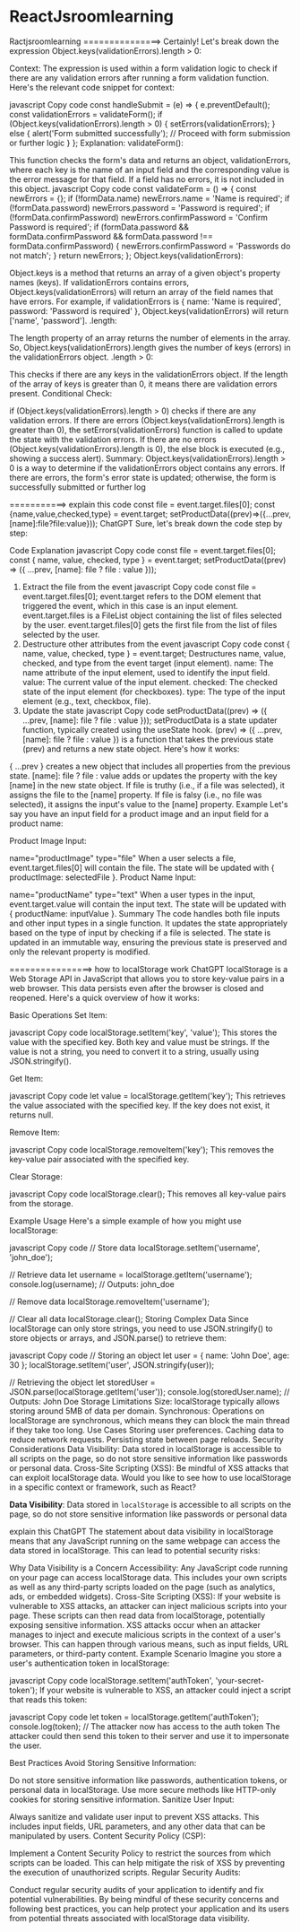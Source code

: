 # ReactJsroomlearning
Ractjsroomlearning
===============>
Certainly! Let's break down the expression Object.keys(validationErrors).length > 0:

Context:
The expression is used within a form validation logic to check if there are any validation errors after running a form validation function. Here's the relevant code snippet for context:

javascript
Copy code
const handleSubmit = (e) => {
  e.preventDefault();
  const validationErrors = validateForm();
  if (Object.keys(validationErrors).length > 0) {
    setErrors(validationErrors);
  } else {
    alert('Form submitted successfully');
    // Proceed with form submission or further logic
  }
};
Explanation:
validateForm():

This function checks the form's data and returns an object, validationErrors, where each key is the name of an input field and the corresponding value is the error message for that field. If a field has no errors, it is not included in this object.
javascript
Copy code
const validateForm = () => {
  const newErrors = {};
  if (!formData.name) newErrors.name = 'Name is required';
  if (!formData.password) newErrors.password = 'Password is required';
  if (!formData.confirmPassword) newErrors.confirmPassword = 'Confirm Password is required';
  if (formData.password && formData.confirmPassword && formData.password !== formData.confirmPassword) {
    newErrors.confirmPassword = 'Passwords do not match';
  }
  return newErrors;
};
Object.keys(validationErrors):

Object.keys is a method that returns an array of a given object's property names (keys).
If validationErrors contains errors, Object.keys(validationErrors) will return an array of the field names that have errors. For example, if validationErrors is { name: 'Name is required', password: 'Password is required' }, Object.keys(validationErrors) will return ['name', 'password'].
.length:

The length property of an array returns the number of elements in the array. So, Object.keys(validationErrors).length gives the number of keys (errors) in the validationErrors object.
.length > 0:

This checks if there are any keys in the validationErrors object. If the length of the array of keys is greater than 0, it means there are validation errors present.
Conditional Check:

if (Object.keys(validationErrors).length > 0) checks if there are any validation errors.
If there are errors (Object.keys(validationErrors).length is greater than 0), the setErrors(validationErrors) function is called to update the state with the validation errors.
If there are no errors (Object.keys(validationErrors).length is 0), the else block is executed (e.g., showing a success alert).
Summary:
Object.keys(validationErrors).length > 0 is a way to determine if the validationErrors object contains any errors.
If there are errors, the form's error state is updated; otherwise, the form is successfully submitted or further log

===========>
explain this code  const file = event.target.files[0];
          const {name,value,checked,type} = event.target;
          setProductData((prev)=>({...prev,[name]:file?file:value}));
ChatGPT
Sure, let's break down the code step by step:

Code Explanation
javascript
Copy code
const file = event.target.files[0];
const { name, value, checked, type } = event.target;
setProductData((prev) => ({ ...prev, [name]: file ? file : value }));
1. Extract the file from the event
javascript
Copy code
const file = event.target.files[0];
event.target refers to the DOM element that triggered the event, which in this case is an input element.
event.target.files is a FileList object containing the list of files selected by the user.
event.target.files[0] gets the first file from the list of files selected by the user.
2. Destructure other attributes from the event
javascript
Copy code
const { name, value, checked, type } = event.target;
Destructures name, value, checked, and type from the event target (input element).
name: The name attribute of the input element, used to identify the input field.
value: The current value of the input element.
checked: The checked state of the input element (for checkboxes).
type: The type of the input element (e.g., text, checkbox, file).
3. Update the state
javascript
Copy code
setProductData((prev) => ({ ...prev, [name]: file ? file : value }));
setProductData is a state updater function, typically created using the useState hook.
(prev) => ({ ...prev, [name]: file ? file : value }) is a function that takes the previous state (prev) and returns a new state object.
Here's how it works:

{ ...prev } creates a new object that includes all properties from the previous state.
[name]: file ? file : value adds or updates the property with the key [name] in the new state object.
If file is truthy (i.e., if a file was selected), it assigns the file to the [name] property.
If file is falsy (i.e., no file was selected), it assigns the input's value to the [name] property.
Example
Let's say you have an input field for a product image and an input field for a product name:

Product Image Input:

name="productImage"
type="file"
When a user selects a file, event.target.files[0] will contain the file.
The state will be updated with { productImage: selectedFile }.
Product Name Input:

name="productName"
type="text"
When a user types in the input, event.target.value will contain the input text.
The state will be updated with { productName: inputValue }.
Summary
The code handles both file inputs and other input types in a single function.
It updates the state appropriately based on the type of input by checking if a file is selected.
The state is updated in an immutable way, ensuring the previous state is preserved and only the relevant property is modified.

================>
how to localStorage work
ChatGPT
localStorage is a Web Storage API in JavaScript that allows you to store key-value pairs in a web browser. This data persists even after the browser is closed and reopened. Here's a quick overview of how it works:

Basic Operations
Set Item:

javascript
Copy code
localStorage.setItem('key', 'value');
This stores the value with the specified key. Both key and value must be strings. If the value is not a string, you need to convert it to a string, usually using JSON.stringify().

Get Item:

javascript
Copy code
let value = localStorage.getItem('key');
This retrieves the value associated with the specified key. If the key does not exist, it returns null.

Remove Item:

javascript
Copy code
localStorage.removeItem('key');
This removes the key-value pair associated with the specified key.

Clear Storage:

javascript
Copy code
localStorage.clear();
This removes all key-value pairs from the storage.

Example Usage
Here's a simple example of how you might use localStorage:

javascript
Copy code
// Store data
localStorage.setItem('username', 'john_doe');

// Retrieve data
let username = localStorage.getItem('username');
console.log(username); // Outputs: john_doe

// Remove data
localStorage.removeItem('username');

// Clear all data
localStorage.clear();
Storing Complex Data
Since localStorage can only store strings, you need to use JSON.stringify() to store objects or arrays, and JSON.parse() to retrieve them:

javascript
Copy code
// Storing an object
let user = { name: 'John Doe', age: 30 };
localStorage.setItem('user', JSON.stringify(user));

// Retrieving the object
let storedUser = JSON.parse(localStorage.getItem('user'));
console.log(storedUser.name); // Outputs: John Doe
Storage Limitations
Size: localStorage typically allows storing around 5MB of data per domain.
Synchronous: Operations on localStorage are synchronous, which means they can block the main thread if they take too long.
Use Cases
Storing user preferences.
Caching data to reduce network requests.
Persisting state between page reloads.
Security Considerations
Data Visibility: Data stored in localStorage is accessible to all scripts on the page, so do not store sensitive information like passwords or personal data.
Cross-Site Scripting (XSS): Be mindful of XSS attacks that can exploit localStorage data.
Would you like to see how to use localStorage in a specific context or framework, such as React?

**Data Visibility**: Data stored in `localStorage` is accessible to all scripts on the page, so do not store sensitive information like passwords or personal data

explain this
ChatGPT
The statement about data visibility in localStorage means that any JavaScript running on the same webpage can access the data stored in localStorage. This can lead to potential security risks:

Why Data Visibility is a Concern
Accessibility:
Any JavaScript code running on your page can access localStorage data. This includes your own scripts as well as any third-party scripts loaded on the page (such as analytics, ads, or embedded widgets).
Cross-Site Scripting (XSS):
If your website is vulnerable to XSS attacks, an attacker can inject malicious scripts into your page. These scripts can then read data from localStorage, potentially exposing sensitive information.
XSS attacks occur when an attacker manages to inject and execute malicious scripts in the context of a user's browser. This can happen through various means, such as input fields, URL parameters, or third-party content.
Example Scenario
Imagine you store a user's authentication token in localStorage:

javascript
Copy code
localStorage.setItem('authToken', 'your-secret-token');
If your website is vulnerable to XSS, an attacker could inject a script that reads this token:

javascript
Copy code
let token = localStorage.getItem('authToken');
console.log(token); // The attacker now has access to the auth token
The attacker could then send this token to their server and use it to impersonate the user.

Best Practices
Avoid Storing Sensitive Information:

Do not store sensitive information like passwords, authentication tokens, or personal data in localStorage. Use more secure methods like HTTP-only cookies for storing sensitive information.
Sanitize User Input:

Always sanitize and validate user input to prevent XSS attacks. This includes input fields, URL parameters, and any other data that can be manipulated by users.
Content Security Policy (CSP):

Implement a Content Security Policy to restrict the sources from which scripts can be loaded. This can help mitigate the risk of XSS by preventing the execution of unauthorized scripts.
Regular Security Audits:

Conduct regular security audits of your application to identify and fix potential vulnerabilities.
By being mindful of these security concerns and following best practices, you can help protect your application and its users from potential threats associated with localStorage data visibility.



